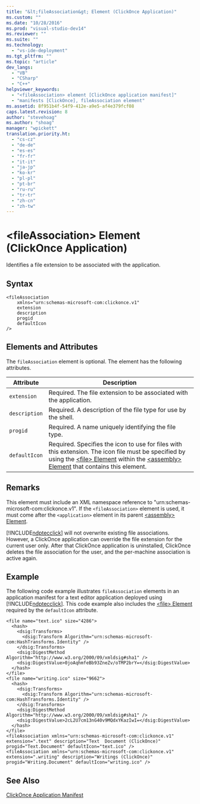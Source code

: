 ```yaml
---
title: "&lt;fileAssociation&gt; Element (ClickOnce Application)"
ms.custom: ""
ms.date: "10/28/2016"
ms.prod: "visual-studio-dev14"
ms.reviewer: ""
ms.suite: ""
ms.technology: 
  - "vs-ide-deployment"
ms.tgt_pltfrm: ""
ms.topic: "article"
dev_langs: 
  - "VB"
  - "CSharp"
  - "C++"
helpviewer_keywords: 
  - "<fileAssociation> element [ClickOnce application manifest]"
  - "manifests [ClickOnce], fileAssociation element"
ms.assetid: 8f951b4f-54f9-412e-a9e5-af4e379fcf08
caps.latest.revision: 8
author: "stevehoag"
ms.author: "shoag"
manager: "wpickett"
translation.priority.ht: 
  - "cs-cz"
  - "de-de"
  - "es-es"
  - "fr-fr"
  - "it-it"
  - "ja-jp"
  - "ko-kr"
  - "pl-pl"
  - "pt-br"
  - "ru-ru"
  - "tr-tr"
  - "zh-cn"
  - "zh-tw"
---
```

# &lt;fileAssociation&gt; Element (ClickOnce Application)
Identifies a file extension to be associated with the application.  
  
## Syntax  
  
```  
<fileAssociation  
    xmlns="urn:schemas-microsoft-com:clickonce.v1"  
    extension  
    description  
    progid  
    defaultIcon  
/>  
```  
  
## Elements and Attributes  
 The `fileAssociation` element is optional. The element has the following attributes.  
  
|Attribute|Description|  
|---------------|-----------------|  
|`extension`|Required. The file extension to be associated with the application.|  
|`description`|Required. A description of the file type for use by the shell.|  
|`progid`|Required. A name uniquely identifying the file type.|  
|`defaultIcon`|Required. Specifies the icon to use for files with this extension. The icon file must be specified by using the [\<file> Element](../deployment/file-element-clickonce-application.md) within the [\<assembly> Element](../deployment/assembly-element-clickonce-application.md) that contains this element.|  
  
## Remarks  
 This element must include an XML namespace reference to "urn:schemas-microsoft-com:clickonce.v1". If the `<fileAssociation>` element is used, it must come after the `<application>` element in its parent [\<assembly> Element](../deployment/assembly-element-clickonce-application.md).  
  
 [!INCLUDE[ndptecclick](../deployment/includes/ndptecclick_md.md)] will not overwrite existing file associations. However, a ClickOnce application can override the file extension for the current user only. After that ClickOnce application is uninstalled, ClickOnce deletes the file association for the user, and the per-machine association is active again.  
  
## Example  
 The following code example illustrates `fileAssociation` elements in an application manifest for a text editor application deployed using [!INCLUDE[ndptecclick](../deployment/includes/ndptecclick_md.md)]. This code example also includes the [\<file> Element](../deployment/file-element-clickonce-application.md) required by the `defaultIcon` attribute.  
  
```  
<file name="text.ico" size="4286">  
  <hash>  
    <dsig:Transforms>  
      <dsig:Transform Algorithm="urn:schemas-microsoft-com:HashTransforms.Identity" />  
    </dsig:Transforms>  
    <dsig:DigestMethod Algorithm="http://www.w3.org/2000/09/xmldsig#sha1" />  
    <dsig:DigestValue>0joAqhmfeBb93ZneZv/oTMP2brY=</dsig:DigestValue>  
  </hash>  
</file>  
<file name="writing.ico" size="9662">  
  <hash>  
    <dsig:Transforms>  
      <dsig:Transform Algorithm="urn:schemas-microsoft-com:HashTransforms.Identity" />  
    </dsig:Transforms>  
    <dsig:DigestMethod Algorithm="http://www.w3.org/2000/09/xmldsig#sha1" />  
    <dsig:DigestValue>2cL2U7cm13nG40v9MQdxYKazIwI=</dsig:DigestValue>  
  </hash>  
</file>  
<fileAssociation xmlns="urn:schemas-microsoft-com:clickonce.v1" extension=".text" description="Text  Document (ClickOnce)" progid="Text.Document" defaultIcon="text.ico" />  
<fileAssociation xmlns="urn:schemas-microsoft-com:clickonce.v1" extension=".writing" description="Writings (ClickOnce)" progid="Writing.Document" defaultIcon="writing.ico" />  
```  
  
## See Also  
 [ClickOnce Application Manifest](../deployment/clickonce-application-manifest.md)